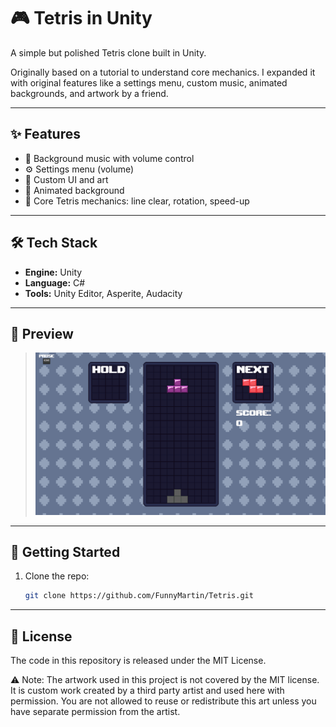 # 🎮 Tetris in Unity

A simple but polished Tetris clone built in Unity.

Originally based on a tutorial to understand core mechanics. I expanded it with original features like a settings menu, custom music, animated backgrounds, and artwork by a friend.

---

## ✨ Features

- 🎵 Background music with volume control
- ⚙️ Settings menu (volume)
- 🎨 Custom UI and art
- 🌌 Animated background
- 🧩 Core Tetris mechanics: line clear, rotation, speed-up

---

## 🛠️ Tech Stack

- **Engine:** Unity
- **Language:** C#
- **Tools:** Unity Editor, Asperite, Audacity

---

## 📸 Preview

> ![Tetris Screenshot](./tetris.png)

---

## 🚀 Getting Started

1. Clone the repo:
   ```bash
   git clone https://github.com/FunnyMartin/Tetris.git

---

## 📄 License

The code in this repository is released under the MIT License.

⚠️ Note: The artwork used in this project is not covered by the MIT license.
It is custom work created by a third party artist and used here with permission. You are not allowed to reuse or redistribute this art unless you have separate permission from the artist.
